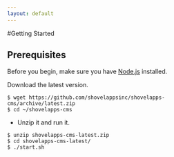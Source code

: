 ```yaml
---
layout: default
---
```


#Getting Started 

## Prerequisites

Before you begin, make sure you have [Node.js](http://nodejs.org/download) installed.

Download the latest version.


```
$ wget https://github.com/shovelappsinc/shovelapps-cms/archive/latest.zip
$ cd ~/shovelapps-cms
```
* Unzip it and run it.
```
$ unzip shovelapps-cms-latest.zip
$ cd shovelapps-cms-latest/
$ ./start.sh
```